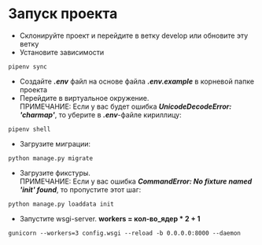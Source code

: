 # Запуск проекта
* Склонируйте проект и перейдите в ветку develop или обновите эту ветку
* Установите зависимости
```
pipenv sync
```
* Создайте ***.env*** файл на основе файла ***.env.example*** в корневой папке проекта
* Перейдите в виртуальное окружение. <br>
  ПРИМЕЧАНИЕ: Если у вас будет ошибка ***UnicodeDecodeError: 'charmap'***, то уберите в ***.env***-файле кириллицу:
```
pipenv shell
```
* Загрузите миграции:
```
python manage.py migrate
```
* Загрузите фикстуры. <br>
  ПРИМЕЧАНИЕ: Если у вас ошибка ***CommandError: No fixture named 'init' found***, то пропустите этот шаг:
```
python manage.py loaddata init
```
* Запустите wsgi-server. **workers = кол-во_ядер * 2 + 1**
```
gunicorn --workers=3 config.wsgi --reload -b 0.0.0.0:8000 --daemon
```
